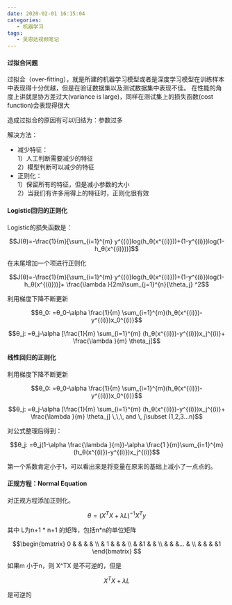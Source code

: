 ```yaml
---
date: 2020-02-01 16:15:04
categories:
   - 机器学习
tags:
   - 吴恩达视频笔记
---
```

#### 过拟合问题
过拟合（over-fitting），就是所建的机器学习模型或者是深度学习模型在训练样本中表现得十分优越，但是在验证数据集以及测试数据集中表现不佳。
在性能的角度上讲就是协方差过大(variance is large)，同样在测试集上的损失函数(cost function)会表现得很大

造成过拟合的原因有可以归结为：参数过多

解决方法：
- 减少特征：
<br/> 1）人工判断需要减少的特征
<br/> 2）模型判断可以减少的特征
- 正则化：
<br/> 1）保留所有的特征，但是减小参数的大小 
<br/> 2）当我们有许多用得上的特征时，正则化很有效

#### Logistic回归的正则化
 Logistic的损失函数是：
```math
J(θ)=-\frac{1}{m}[\sum_{i=1}^{m} y^{(i)}log(h_θ(x^{(i)}))+(1-y^{(i)})log(1-h_θ(x^{(i)}))]
```
在末尾增加一个项进行正则化
```math
J(θ)=-\frac{1}{m}[\sum_{i=1}^{m} y^{(i)}log(h_θ(x^{(i)}))+(1-y^{(i)})log(1-h_θ(x^{(i)}))]+
\frac{\lambda }{2m}\sum_{j=1}^{n}{\theta_j} ^2
```
利用梯度下降不断更新
```math
θ_0:
=θ_0-\alpha \frac{1}{m} \sum_{i=1}^{m}(h_θ(x^{(i)})-y^{(i)})x_0^{(i)}
```
```math
θ_j:
=θ_j-\alpha [\frac{1}{m} \sum_{i=1}^{m} (h_θ(x^{(i)})-y^{(i)})x_j^{(i)}+ \frac{\lambda }{m} \theta_j]
```


#### 线性回归的正则化
利用梯度下降不断更新
```math
θ_0:
=θ_0-\alpha \frac{1}{m} \sum_{i=1}^{m}(h_θ(x^{(i)})-y^{(i)})x_0^{(i)}
```
```math
θ_j:
=θ_j-\alpha [\frac{1}{m} \sum_{i=1}^{m} (h_θ(x^{(i)})-y^{(i)})x_j^{(i)}+ \frac{\lambda }{m} \theta_j]   \,\,\,  and \,   j\subset  (1,2,3...n)
```

对公式整理后得到：

```math
θ_j:
=θ_j(1-\alpha \frac{\lambda }{m})-\alpha \frac{1 }{m}\sum_{i=1}^{m} (h_θ(x^{(i)})-y^{(i)})x_j^{(i)}
```
第一个系数肯定小于1，可以看出来是将变量在原来的基础上减小了一点点的。


#### 正规方程：Normal Equation
对正规方程添加正则化。

 ```math
θ=(X^TX+ \lambda L)^{-1}X^Ty
```
其中 L为n+1 * n+1 的矩阵，包括n*n的单位矩阵
```math
\begin{bmatrix}
0 &  &  &  & \\ 
 & 1 &  &  & \\ 
 &  &1  &  & \\ 
 &  &  &...  & \\ 
 &  &  &  &1 
\end{bmatrix}

```

如果m 小于n，则 X^TX 是不可逆的，但是
```math
X^TX+ \lambda L
```
是可逆的